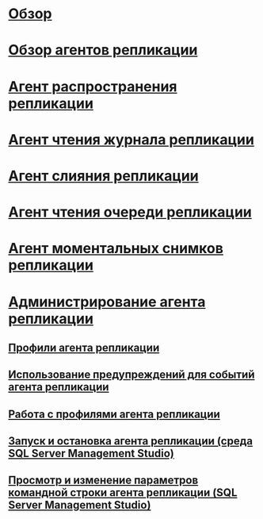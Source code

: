 # [Обзор](replication-agents.md)  
# [Обзор агентов репликации](replication-agents-overview.md)  
# [Агент распространения репликации](replication-distribution-agent.md)  
# [Агент чтения журнала репликации](replication-log-reader-agent.md)  
# [Агент слияния репликации](replication-merge-agent.md)  
# [Агент чтения очереди репликации](replication-queue-reader-agent.md)  
# [Агент моментальных снимков репликации](replication-snapshot-agent.md)  
# [Администрирование агента репликации](replication-agent-administration.md)  
## [Профили агента репликации](replication-agent-profiles.md)  
## [Использование предупреждений для событий агента репликации](use-alerts-for-replication-agent-events.md)  
## [Работа с профилями агента репликации](work-with-replication-agent-profiles.md)  
## [Запуск и остановка агента репликации (среда SQL Server Management Studio)](start-and-stop-a-replication-agent-sql-server-management-studio.md)  
## [Просмотр и изменение параметров командной строки агента репликации (SQL Server Management Studio)](view-and-modify-replication-agent-command-prompt-parameters.md)  
